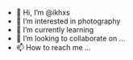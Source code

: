 - 👋 Hi, I’m @ikhxs
- 👀 I’m interested in photography
- 🌱 I’m currently learning 
- 💞️ I’m looking to collaborate on ...
- 📫 How to reach me ...

<!---
ikhxs/ikhxs is a ✨ special ✨ repository because its `README.md` (this file) appears on your GitHub profile.
You can click the Preview link to take a look at your changes.
--->
